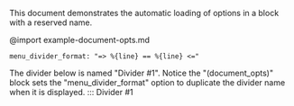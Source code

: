 This document demonstrates the automatic loading of options in a block with a reserved name.

@import example-document-opts.md
```opts :(document_opts)
menu_divider_format: "=> %{line} == %{line} <="
```

The divider below is named "Divider #1". Notice the "(document_opts)" block sets the "menu_divider_format" option to duplicate the divider name when it is displayed.
::: Divider #1
